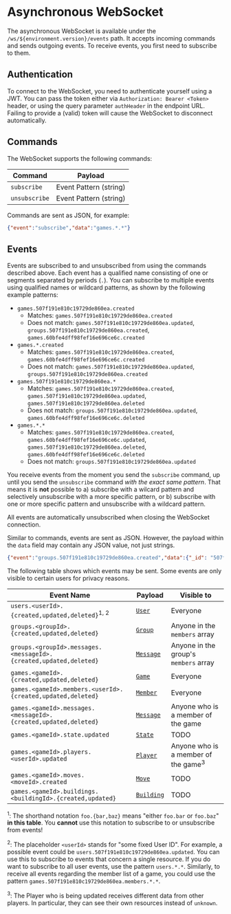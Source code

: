 # Asynchronous WebSocket

The asynchronous WebSocket is available under the `/ws/${environment.version}/events` path.
It accepts incoming commands and sends outgoing events.
To receive events, you first need to subscribe to them.

## Authentication

To connect to the WebSocket, you need to authenticate yourself using a JWT.
You can pass the token either via `Authorization: Bearer <Token>` header,
or using the query parameter `authHeader` in the endpoint URL.
Failing to provide a (valid) token will cause the WebSocket to disconnect automatically.

## Commands

The WebSocket supports the following commands:

| Command       | Payload                |
|---------------|------------------------|
| `subscribe`   | Event Pattern (string) |
| `unsubscribe` | Event Pattern (string) |

Commands are sent as JSON, for example:

```json
{"event":"subscribe","data":"games.*.*"}
```

## Events

Events are subscribed to and unsubscribed from using the commands described above.
Each event has a qualified name consisting of one or segments separated by periods (`.`).
You can subscribe to multiple events using qualified names or wildcard patterns, as shown by the following example patterns:

* `games.507f191e810c19729de860ea.created`
  * Matches: `games.507f191e810c19729de860ea.created`
  * Does not match: `games.507f191e810c19729de860ea.updated`, `groups.507f191e810c19729de860ea.created`, `games.60bfe4dff98fef16e696ce6c.created`
* `games.*.created`
  * Matches: `games.507f191e810c19729de860ea.created`, `games.60bfe4dff98fef16e696ce6c.created`
  * Does not match: `games.507f191e810c19729de860ea.updated`, `groups.507f191e810c19729de860ea.created`
* `games.507f191e810c19729de860ea.*`
  * Matches: `games.507f191e810c19729de860ea.created`, `games.507f191e810c19729de860ea.updated`, `games.507f191e810c19729de860ea.deleted`
  * Does not match: `groups.507f191e810c19729de860ea.updated`, `games.60bfe4dff98fef16e696ce6c.deleted`
* `games.*.*`
  * Matches: `games.507f191e810c19729de860ea.created`, `games.60bfe4dff98fef16e696ce6c.updated`, `games.507f191e810c19729de860ea.deleted`, `games.60bfe4dff98fef16e696ce6c.deleted`
  * Does not match: `groups.507f191e810c19729de860ea.updated`

You receive events from the moment you send the `subscribe` command, up until you send the `unsubscribe` command *with the exact same pattern*.
That means it is **not** possible to
a) subscribe with a wilcard pattern and selectively unsubscribe with a more specific pattern, or
b) subscribe with one or more specific pattern and unsubscribe with a wildcard pattern.

All events are automatically unsubscribed when closing the WebSocket connection.

Similar to commands, events are sent as JSON.
However, the payload within the `data` field may contain any JSON value, not just strings.

```json
{"event":"groups.507f191e810c19729de860ea.created","data":{"_id": "507f191e810c19729de860ea", "...": "..."}}
```

The following table shows which events may be sent.
Some events are only visible to certain users for privacy reasons.

| Event Name                                                        | Payload                     | Visible to                            |
|-------------------------------------------------------------------|-----------------------------|---------------------------------------|
| `users.<userId>.{created,updated,deleted}`<sup>1, 2</sup>         | [`User`](#model-User)       | Everyone                              |
| `groups.<groupId>.{created,updated,deleted}`                      | [`Group`](#model-Group)     | Anyone in the `members` array         |
| `groups.<groupId>.messages.<messageId>.{created,updated,deleted}` | [`Message`](#model-Message) | Anyone in the group's `members` array |
| `games.<gameId>.{created,updated,deleted}`                        | [`Game`](#model-Game)       | Everyone                              |
| `games.<gameId>.members.<userId>.{created,updated,deleted}`       | [`Member`](#model-Member)   | Everyone                              |
| `games.<gameId>.messages.<messageId>.{created,updated,deleted}`   | [`Message`](#model-Message) | Anyone who is a member of the game    |
| `games.<gameId>.state.updated` | [`State`](#model-State) | TODO |
| `games.<gameId>.players.<userId>.updated` | [`Player`](#model-Player) | Anyone who is a member of the game<sup>3</sup> |
| `games.<gameId>.moves.<moveId>.created` | [`Move`](#model-Move) | TODO |
| `games.<gameId>.buildings.<buildingId>.{created,updated}` | [`Building`](#model-Building) | TODO |

<sup>1</sup>: The shorthand notation `foo.{bar,baz}` means "either `foo.bar` or `foo.baz`" **in this table**. You **cannot** use this notation to subscribe to or unsubscribe from events!

<sup>2</sup>:
The placeholder `<userId>` stands for "some fixed User ID". For example, a possible event could be `users.507f191e810c19729de860ea.updated`.
You can use this to subscribe to events that concern a single resource. If you do want to subscribe to all user events, use the pattern `users.*.*`.
Similarly, to receive all events regarding the member list of a game, you could use the pattern `games.507f191e810c19729de860ea.members.*.*`.

<sup>3</sup>:
The Player who is being updated receives different data from other players.
In particular, they can see their own resources instead of `unknown`.
